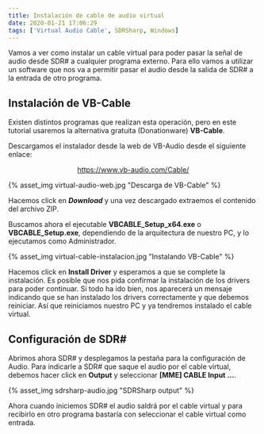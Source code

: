```yaml
---
title: Instalación de cable de audio virtual
date: 2020-01-21 17:06:29
tags: ['Virtual Audio Cable', SDRSharp, Windows]
---
```


Vamos a ver como instalar un cable virtual para poder pasar la señal de audio desde SDR# a cualquier programa externo.
Para ello vamos a utilizar un software que nos va a permitir pasar el audio desde la salida de SDR# a la entrada de otro programa.

<!-- more -->

## Instalación de VB-Cable

Existen distintos programas que realizan esta operación, pero en este tutorial usaremos la alternativa gratuita (Donationware) **VB-Cable**.

Descargamos el instalador desde la web de VB-Audio desde el siguiente enlace:

[<center>https://www.vb-audio.com/Cable/</center>](https://www.vb-audio.com/Cable/)

{% asset_img virtual-audio-web.jpg "Descarga de VB-Cable" %}

Hacemos click en **_Download_** y una vez descargado extraemos el contenido del archivo ZIP.

Buscamos ahora el ejecutable **VBCABLE_Setup_x64.exe** o **VBCABLE_Setup.exe**, dependiendo de la arquitectura de nuestro PC, y lo ejecutamos como Administrador.

{% asset_img virtual-cable-instalacion.jpg "Instalando VB-Cable" %}

Hacemos click en **Install Driver** y esperamos a que se complete la instalación. Es posible que nos pida confirmar la instalación de los drivers para poder continuar.
Si todo ha ido bien, nos aparecerá un mensaje indicando que se han instalado los drivers correctamente y que debemos reiniciar. Así que reiniciamos nuestro PC y ya tendremos instalado el cable virtual.


## Configuración de SDR#

Abrimos ahora SDR# y desplegamos la pestaña para la configuración de Audio. Para indicarle a SDR# que saque el audio por el cable virtual, debemos hacer click en **Output** y seleccionar **\[MME\] CABLE Input ...**.

{% asset_img sdrsharp-audio.jpg "SDRSharp output" %}

Ahora cuando iniciemos SDR# el audio saldrá por el cable virtual y para recibirlo en otro programa bastaría con seleccionar el cable virtual como entrada.

